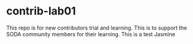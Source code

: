 # contrib-lab01
This repo is for new contributors trial and learning. This is to support the SODA community members for their learning.
This is a test Jasmine
